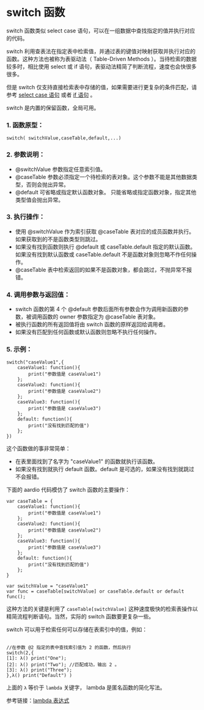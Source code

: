 
# switch 函数

switch 函数类似 select case 语句，可以在一组数据中查找指定的值并执行对应的代码。

switch 利用查表法在指定表中检索值，并通过表的键值对映射获取并执行对应的函数。这种方法也被称为表驱动法（ Table-Driven Methods ）。当待检索的数据较多时，相比使用 select 或 if 语句，表驱动法精简了判断流程，速度也会快很多很多。

但是 switch 仅支持直接检索表中存储的值，如果需要进行更复杂的条件匹配，请参考  [select case 语句](../statements/branching.md#select-case) 或者 [if 语句](../statements/branching.md#if) 。

switch 是内置的保留函数，全局可用。

### 1. 函数原型：

```aardio
switch( switchValue,caseTable,default,...)
```

### 2. 参数说明：

- @switchValue 参数指定任意索引值。  
- @caseTable 参数必须指定一个待检索的表对象。这个参数不能是其他数据类型，否则会抛出异常。
- @default 可省略或指定默认函数对象。 只能省略或指定函数对象，指定其他类型值会抛出异常。

### 3. 执行操作：

- 使用 @switchValue 作为索引获取 @caseTable 表对应的成员函数并执行。如果获取到的不是函数类型则跳过。
- 如果没有找到函数则执行 @default 或 caseTable.default 指定的默认函数。如果没有找到默认函数或 caseTable.default 不是函数对象则忽略不作任何操作。
- @caseTable 表中检索返回的如果不是函数对象，都会跳过，不抛异常不报错。

### 4. 调用参数与返回值：

- switch 函数的第 4 个 @default 参数后面所有参数会作为调用新函数的参数，被调用函数的 owner 参数指定为 @caseTable 表对象。
- 被执行函数的所有返回值将由 switch 函数的原样返回给调用者。
- 如果没有匹配到任何函数或默认函数则忽略不执行任何操作。

### 5. 示例：

```aardio
switch("caseValue1",{  
	caseValue1: function(){
		print("参数值是 caseValue1")
	};
	caseValue2: function(){
		print("参数值是 caseValue2")	
	}; 
	caseValue3: function(){
		print("参数值是 caseValue3")
	};  
	default: function(){
		print("没有找到匹配的值")	
	}; 
})
```

这个函数做的事非常简单：

- 在表里面找到了名字为 "caseValue1" 的函数就执行该函数。
- 如果没有找到就执行 default 函数。default 是可选的，如果没有找到就跳过不会报错。

下面的 aardio 代码模仿了 switch 函数的主要操作：

```aardio
var caseTable = {  
	caseValue1: function(){
		print("参数值是 caseValue1")
	};
	caseValue2: function(){
		print("参数值是 caseValue2")	
	}; 
	caseValue3: function(){
		print("参数值是 caseValue3")
	};  
	default: function(){
		print("没有找到匹配的值")	
	}; 
}

var switchValue = "caseValue1"
var func = caseTable[switchValue] or caseTable.default or default 
func();
```

这种方法的关键是利用了 `caseTable[switchValue]` 这种速度极快的检索表操作以精简流程判断语句。当然，实际的 switch 函数要更复杂一些。

switch 可以用于检索任何可以存储在表索引中的值，例如：

```aardio

//在参数 @2 指定的表中查找索引值为 2 的函数，然后执行
switch(2,{
[1]: λ() print("One");
[2]: λ() print("Two"); //匹配成功，输出 2 。
[3]: λ() print("Three");  
},λ() print("Default") )
```

上面的 `λ` 等价于 `lambda` 关键字， lambda 是匿名函数的简化写法。

参考链接：[lambda 表达式](../function/lambda.md)

